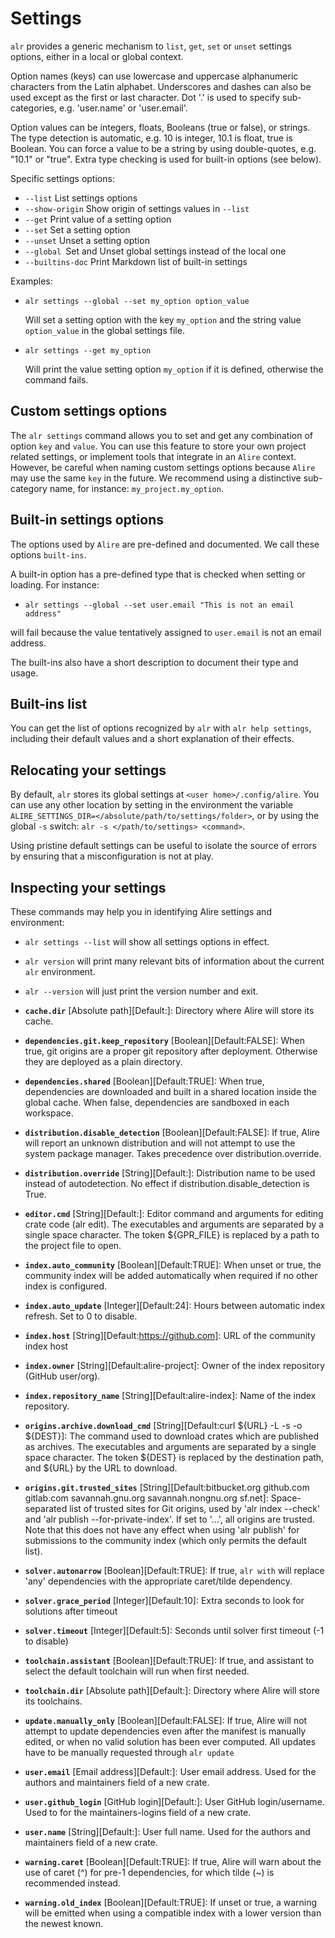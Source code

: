 # Settings

`alr` provides a generic mechanism to `list`, `get`, `set` or
`unset` settings options, either in a local or global context.

 Option names (keys) can use lowercase and uppercase alphanumeric characters
 from the Latin alphabet. Underscores and dashes can also be used except as
 the first or last character. Dot '.' is used to specify sub-categories, e.g.
 'user.name' or 'user.email'.

 Option values can be integers, floats, Booleans (true or false), or strings. The
 type detection is automatic, e.g. 10 is integer, 10.1 is float, true is
 Boolean. You can force a value to be a string by using double-quotes, e.g.
 "10.1" or "true". Extra type checking is used for built-in options (see below).

 Specific settings options:

  - `--list` List settings options
  - `--show-origin` Show origin of settings values in `--list`
  - `--get` Print value of a setting option
  - `--set` Set a setting option
  - `--unset` Unset a setting option
  - `--global `Set and Unset global settings instead of the local one
  - `--builtins-doc` Print Markdown list of built-in settings

 Examples:

 - `alr settings --global --set my_option option_value`

    Will set a setting option with the key `my_option` and the string
    value `option_value` in the global settings file.

 - `alr settings --get my_option`

    Will print the value setting option `my_option` if it is defined,
    otherwise the command fails.


## Custom settings options

The `alr settings` command allows you to set and get any combination of option
`key` and `value`. You can use this feature to store your own project related
settings, or implement tools that integrate in an `Alire` context. However, be
careful when naming custom settings options because `Alire` may use the same
`key` in the future. We recommend using a distinctive sub-category name, for
instance: `my_project.my_option`.

## Built-in settings options

The options used by `Alire` are pre-defined and documented. We call these
options `built-ins`.

A built-in option has a pre-defined type that is checked when setting or
loading. For instance:

 - `alr settings --global --set user.email "This is not an email address"`

will fail because the value tentatively assigned to `user.email` is not an
email address.

The built-ins also have a short description to document their type and usage.

## Built-ins list

You can get the list of options recognized by `alr` with `alr help settings`,
including their default values and a short explanation of their effects.

## Relocating your settings

By default, `alr` stores its global settings at `<user home>/.config/alire`.
You can use any other location by setting in the environment the variable
`ALIRE_SETTINGS_DIR=</absolute/path/to/settings/folder>`, or by using the global `-s`
switch: `alr -s </path/to/settings> <command>`.

Using pristine default settings can be useful to isolate the source of errors
by ensuring that a misconfiguration is not at play.

## Inspecting your settings

These commands may help you in identifying Alire settings and environment:
- `alr settings --list` will show all settings options in effect.
- `alr version` will print many relevant bits of information about the current
  `alr` environment.
- `alr --version` will just print the version number and exit.
 - **`cache.dir`** [Absolute path][Default:]:
   Directory where Alire will store its cache.

 - **`dependencies.git.keep_repository`** [Boolean][Default:FALSE]:
   When true, git origins are a proper git repository after deployment. Otherwise they are deployed as a plain directory.

 - **`dependencies.shared`** [Boolean][Default:TRUE]:
   When true, dependencies are downloaded and built in a shared location inside the global cache. When false, dependencies are sandboxed in each workspace.

 - **`distribution.disable_detection`** [Boolean][Default:FALSE]:
   If true, Alire will report an unknown distribution and will not attempt to use the system package manager. Takes precedence over  distribution.override.

 - **`distribution.override`** [String][Default:]:
   Distribution name to be used instead of autodetection. No effect if distribution.disable_detection is True.

 - **`editor.cmd`** [String][Default:]:
   Editor command and arguments for editing crate code (alr edit). The executables and arguments are separated by a single space character. The token ${GPR_FILE} is replaced by a path to the project file to open.

 - **`index.auto_community`** [Boolean][Default:TRUE]:
   When unset or true, the community index will be added automatically when required if no other index is configured.

 - **`index.auto_update`** [Integer][Default:24]:
   Hours between automatic index refresh. Set to 0 to disable.

 - **`index.host`** [String][Default:https://github.com]:
   URL of the community index host

 - **`index.owner`** [String][Default:alire-project]:
   Owner of the index repository (GitHub user/org).

 - **`index.repository_name`** [String][Default:alire-index]:
   Name of the index repository.

 - **`origins.archive.download_cmd`** [String][Default:curl ${URL} -L -s -o ${DEST}]:
   The command used to download crates which are published as archives. The executables and arguments are separated by a single space character. The token ${DEST} is replaced by the destination path, and ${URL} by the URL to download.

 - **`origins.git.trusted_sites`** [String][Default:bitbucket.org github.com gitlab.com savannah.gnu.org savannah.nongnu.org sf.net]:
   Space-separated list of trusted sites for Git origins, used by 'alr index --check' and 'alr publish --for-private-index'. If set to '...', all origins are trusted. Note that this does not have any effect when using 'alr publish' for submissions to the community index (which only permits the default list).

 - **`solver.autonarrow`** [Boolean][Default:TRUE]:
   If true, `alr with` will replace 'any' dependencies with the appropriate caret/tilde dependency.

 - **`solver.grace_period`** [Integer][Default:10]:
   Extra seconds to look for solutions after timeout

 - **`solver.timeout`** [Integer][Default:5]:
   Seconds until solver first timeout (-1 to disable)

 - **`toolchain.assistant`** [Boolean][Default:TRUE]:
   If true, and assistant to select the default toolchain will run when first needed.

 - **`toolchain.dir`** [Absolute path][Default:]:
   Directory where Alire will store its toolchains.

 - **`update.manually_only`** [Boolean][Default:FALSE]:
   If true, Alire will not attempt to update dependencies even after the manifest is manually edited, or when no valid solution has been ever computed. All updates have to be manually requested through `alr update`

 - **`user.email`** [Email address][Default:]:
   User email address. Used for the authors and maintainers field of a new crate.

 - **`user.github_login`** [GitHub login][Default:]:
   User GitHub login/username. Used to for the maintainers-logins field of a new crate.

 - **`user.name`** [String][Default:]:
   User full name. Used for the authors and maintainers field of a new crate.

 - **`warning.caret`** [Boolean][Default:TRUE]:
   If true, Alire will warn about the use of caret (^) for pre-1 dependencies, for which tilde (~) is recommended instead.

 - **`warning.old_index`** [Boolean][Default:TRUE]:
   If unset or true, a warning will be emitted when using a compatible index with a lower version than the newest known.

